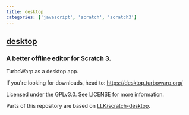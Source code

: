 ```yaml
---
title: desktop
categories: ['javascript', 'scratch', 'scratch3']
---
```

## [desktop](https://github.com/TurboWarp/desktop)

### A better offline editor for Scratch 3.


TurboWarp as a desktop app.

If you're looking for downloads, head to: https://desktop.turbowarp.org/

Licensed under the GPLv3.0. See LICENSE for more information.

Parts of this repository are based on [LLK/scratch-desktop](https://github.com/LLK/scratch-desktop).
